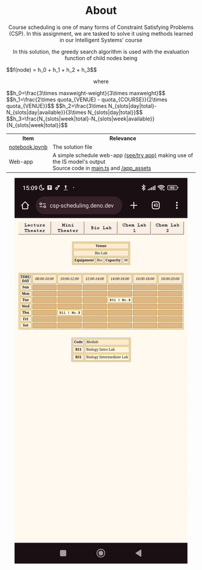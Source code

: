 <h1 align=center>About</h1>
<p align=center>Course scheduling is one of many forms of Constraint Satisfying Problems (CSP). In this assignment, we are tasked to solve it using methods learned in our Intelligent Systems' course</p>
<p align=center>In this solution, the greedy search algorithm is used with the evaluation function of child nodes being</p>
$$f(node) = h_0 + h_1 + h_2 + h_3$$
<p align=center>where</p>
$$h_0=\frac{3\times maxweight-weight}{3\times maxweight}$$
$$h_1=\frac{2\times quota_{VENUE} - quota_{COURSE}}{2\times quota_{VENUE}}$$
$$h_2=\frac{3\times N_{slots|day|total}- N_{slots|day|available}}{3\times N_{slots|day|total}}$$
$$h_3=\frac{N_{slots|week|total}-N_{slots|week|available}}{N_{slots|week|total}}$$

<table align=center>
  <tr><th>Item</th><th>Relevance</th></tr>
  <tr><td><a href=notebook.ipynb>notebook.ipynb</a></td><td>The solution file</td></tr>
  <tr><td>Web-app</td><td>A simple schedule web-app <a href=https://csp-scheduling.deno.dev>(see/try app)</a> making use of the IS model's output<br />Source code in <a href=main.ts>main.ts</a> and <a href=/app_assets>/app_assets</a></tr>
</table>

<p align=center>
  <a href=https://csp-scheduling.deno.dev><img src=repo_assets/mobileView.gif></a>
</p>
